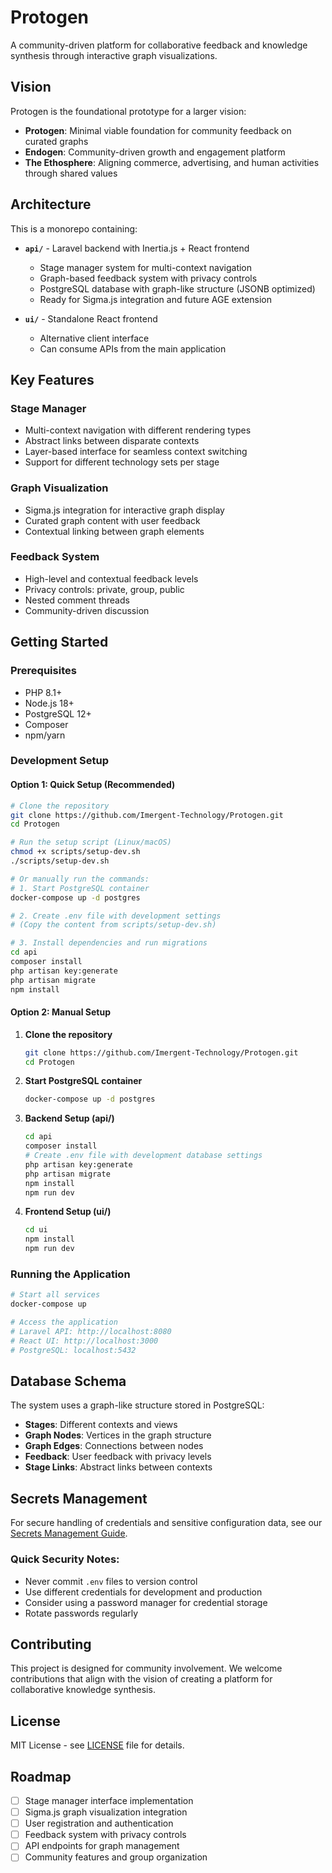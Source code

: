 # Protogen

A community-driven platform for collaborative feedback and knowledge synthesis through interactive graph visualizations.

## Vision

Protogen is the foundational prototype for a larger vision:
- **Protogen**: Minimal viable foundation for community feedback on curated graphs
- **Endogen**: Community-driven growth and engagement platform
- **The Ethosphere**: Aligning commerce, advertising, and human activities through shared values

## Architecture

This is a monorepo containing:

- **`api/`** - Laravel backend with Inertia.js + React frontend
  - Stage manager system for multi-context navigation
  - Graph-based feedback system with privacy controls
  - PostgreSQL database with graph-like structure (JSONB optimized)
  - Ready for Sigma.js integration and future AGE extension

- **`ui/`** - Standalone React frontend
  - Alternative client interface
  - Can consume APIs from the main application

## Key Features

### Stage Manager
- Multi-context navigation with different rendering types
- Abstract links between disparate contexts
- Layer-based interface for seamless context switching
- Support for different technology sets per stage

### Graph Visualization
- Sigma.js integration for interactive graph display
- Curated graph content with user feedback
- Contextual linking between graph elements

### Feedback System
- High-level and contextual feedback levels
- Privacy controls: private, group, public
- Nested comment threads
- Community-driven discussion

## Getting Started

### Prerequisites
- PHP 8.1+
- Node.js 18+
- PostgreSQL 12+
- Composer
- npm/yarn

### Development Setup

#### Option 1: Quick Setup (Recommended)
```bash
# Clone the repository
git clone https://github.com/Imergent-Technology/Protogen.git
cd Protogen

# Run the setup script (Linux/macOS)
chmod +x scripts/setup-dev.sh
./scripts/setup-dev.sh

# Or manually run the commands:
# 1. Start PostgreSQL container
docker-compose up -d postgres

# 2. Create .env file with development settings
# (Copy the content from scripts/setup-dev.sh)

# 3. Install dependencies and run migrations
cd api
composer install
php artisan key:generate
php artisan migrate
npm install
```

#### Option 2: Manual Setup
1. **Clone the repository**
   ```bash
   git clone https://github.com/Imergent-Technology/Protogen.git
   cd Protogen
   ```

2. **Start PostgreSQL container**
   ```bash
   docker-compose up -d postgres
   ```

3. **Backend Setup (api/)**
   ```bash
   cd api
   composer install
   # Create .env file with development database settings
   php artisan key:generate
   php artisan migrate
   npm install
   npm run dev
   ```

4. **Frontend Setup (ui/)**
   ```bash
   cd ui
   npm install
   npm run dev
   ```

### Running the Application

```bash
# Start all services
docker-compose up

# Access the application
# Laravel API: http://localhost:8080
# React UI: http://localhost:3000
# PostgreSQL: localhost:5432
```

## Database Schema

The system uses a graph-like structure stored in PostgreSQL:

- **Stages**: Different contexts and views
- **Graph Nodes**: Vertices in the graph structure
- **Graph Edges**: Connections between nodes
- **Feedback**: User feedback with privacy levels
- **Stage Links**: Abstract links between contexts

## Secrets Management

For secure handling of credentials and sensitive configuration data, see our [Secrets Management Guide](docs/SECRETS_MANAGEMENT.md).

### Quick Security Notes:
- Never commit `.env` files to version control
- Use different credentials for development and production
- Consider using a password manager for credential storage
- Rotate passwords regularly

## Contributing

This project is designed for community involvement. We welcome contributions that align with the vision of creating a platform for collaborative knowledge synthesis.

## License

MIT License - see [LICENSE](LICENSE) file for details.

## Roadmap

- [ ] Stage manager interface implementation
- [ ] Sigma.js graph visualization integration
- [ ] User registration and authentication
- [ ] Feedback system with privacy controls
- [ ] API endpoints for graph management
- [ ] Community features and group organization 
